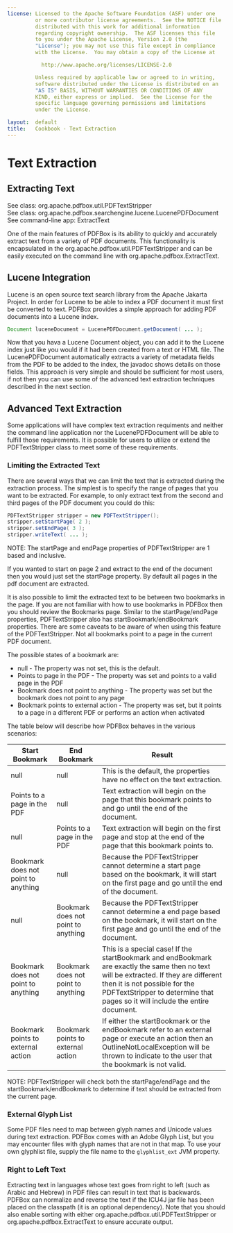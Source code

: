 ```yaml
---
license: Licensed to the Apache Software Foundation (ASF) under one
         or more contributor license agreements.  See the NOTICE file
         distributed with this work for additional information
         regarding copyright ownership.  The ASF licenses this file
         to you under the Apache License, Version 2.0 (the
         "License"); you may not use this file except in compliance
         with the License.  You may obtain a copy of the License at

           http://www.apache.org/licenses/LICENSE-2.0

         Unless required by applicable law or agreed to in writing,
         software distributed under the License is distributed on an
         "AS IS" BASIS, WITHOUT WARRANTIES OR CONDITIONS OF ANY
         KIND, either express or implied.  See the License for the
         specific language governing permissions and limitations
         under the License.

layout:  default
title:   Cookbook - Text Extraction
---
```


# Text Extraction

## Extracting Text

See class: org.apache.pdfbox.util.PDFTextStripper  
See class: org.apache.pdfbox.searchengine.lucene.LucenePDFDocument  
See command-line app: ExtractText  

One of the main features of PDFBox is its ability to quickly and accurately extract text 
from a variety of PDF documents. This functionality is encapsulated in the 
org.apache.pdfbox.util.PDFTextStripper and can be easily executed on the command line with 
org.apache.pdfbox.ExtractText.

## Lucene Integration

Lucene is an open source text search library from the Apache Jakarta Project. In order for
Lucene to be able to index a PDF document it must first be converted to text. PDFBox provides 
a simple approach for adding PDF documents into a Lucene index.

~~~java
Document luceneDocument = LucenePDFDocument.getDocument( ... );
~~~

Now that you hava a Lucene Document object, you can add it to the Lucene index just like 
you would if it had been created from a text or HTML file. The LucenePDFDocument automatically 
extracts a variety of metadata fields from the PDF to be added to the index, the javadoc 
shows details on those fields. This approach is very simple and should be sufficient for 
most users, if not then you can use some of the advanced text extraction techniques 
described in the next section.

## Advanced Text Extraction

Some applications will have complex text extraction requiments and neither the command 
line application nor the LucenePDFDocument will be able to fulfill those requirements. 
It is possible for users to utilize or extend the PDFTextStripper class to meet some of 
these requirements.

### Limiting the Extracted Text

There are several ways that we can limit the text that is extracted during the extraction 
process. The simplest is to specify the range of pages that you want to be extracted. 
For example, to only extract text from the second and third pages of the PDF document 
you could do this:

~~~java
PDFTextStripper stripper = new PDFTextStripper();
stripper.setStartPage( 2 );
stripper.setEndPage( 3 );
stripper.writeText( ... );
~~~~
        
NOTE: The startPage and endPage properties of PDFTextStripper are 1 based and inclusive.

If you wanted to start on page 2 and extract to the end of the document then you would just
set the startPage property. By default all pages in the pdf document are extracted.

It is also possible to limit the extracted text to be between two bookmarks in the page. 
If you are not familiar with how to use bookmarks in PDFBox then you should review the 
Bookmarks page. Similar to the startPage/endPage properties, PDFTextStripper also has 
startBookmark/endBookmark properties. There are some caveats to be aware of when using this
feature of the PDFTextStripper. Not all bookmarks point to a page in the current PDF document. 

The possible states of a bookmark are:

 - null - The property was not set, this is the default.
 - Points to page in the PDF - The property was set and points to a valid page in the PDF
 - Bookmark does not point to anything - The property was set but the bookmark does not point to any page
 - Bookmark points to external action - The property was set, but it points to a page in a different PDF or performs an action when activated

The table below will describe how PDFBox behaves in the various scenarios:

| Start Bookmark | End Bookmark | Result |
| -------------- | ------------ | ------ |
| null | null | This is the default, the properties have no effect on the text extraction. |
| Points to a page in the PDF | null | Text extraction will begin on the page that this bookmark points to and go until the end of the document. |
| null | Points to a page in the PDF | Text extraction will begin on the first page and stop at the end of the page that this bookmark points to. |
| Bookmark does not point to anything | null | Because the PDFTextStripper cannot determine a start page based on the bookmark, it will start on the first page and go until the end of the document. |
| null | Bookmark does not point to anything | Because the PDFTextStripper cannot determine a end page based on the bookmark, it will start on the first page and go until the end of the document. |
| Bookmark does not point to anything | Bookmark does not point to anything | This is a special case! If the startBookmark and endBookmark are exactly the same then no text will be extracted. If they are different then it is not possible for the PDFTextStripper to determine that pages so it will include the entire document. | 
| Bookmark points to external action | Bookmark points to external action | If either the startBookmark or the endBookmark refer to an external page or execute an action then an OutlineNotLocalException will be thrown to indicate to the user that the bookmark is not valid. |

NOTE: PDFTextStripper will check both the startPage/endPage and the startBookmark/endBookmark to determine if text should be extracted from the current page.

### External Glyph List

Some PDF files need to map between glyph names and Unicode values during text extraction. 
PDFBox comes with an Adobe Glyph List, but you may encounter files with glyph names that 
are not in that map. To use your own glyphlist file, supply the file name to the ``glyphlist_ext`` JVM property.

### Right to Left Text

Extracting text in languages whose text goes from right to left (such as Arabic and Hebrew)
in PDF files can result in text that is backwards. PDFBox can normalize and reverse the text
if the ICU4J jar file has been placed on the classpath (it is an optional dependency). 
Note that you should also enable sorting with either org.apache.pdfbox.util.PDFTextStripper 
or org.apache.pdfbox.ExtractText to ensure accurate output.
